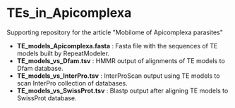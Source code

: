 # TEs_in_Apicomplexa
Supporting repository for the article "Mobilome of Apicomplexa parasites"


 * **TE_models_Apicomplexa.fasta** : Fasta file with the sequences of TE models built by RepeatModeler.
 * **TE_models_vs_Dfam.tsv** : HMMR output of alignments of TE models to Dfam database.
 * **TE_models_vs_InterPro.tsv** : InterProScan output using TE models to scan InterPro collection of databases.
 * **TE_models_vs_SwissProt.tsv** : Blastp output after aligning TE models to SwissProt database.
